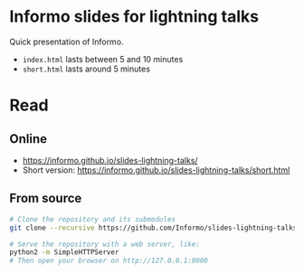 # Informo slides for lightning talks

Quick presentation of Informo.

- `index.html` lasts between 5 and 10 minutes
- `short.html` lasts around 5 minutes

# Read

## Online

- https://informo.github.io/slides-lightning-talks/
- Short version: https://informo.github.io/slides-lightning-talks/short.html

## From source

```sh
# Clone the repository and its submodules
git clone --recursive https://github.com/Informo/slides-lightning-talks.git

# Serve the repository with a web server, like:
python2 -m SimpleHTTPServer
# Then open your browser on http://127.0.0.1:8000
```
